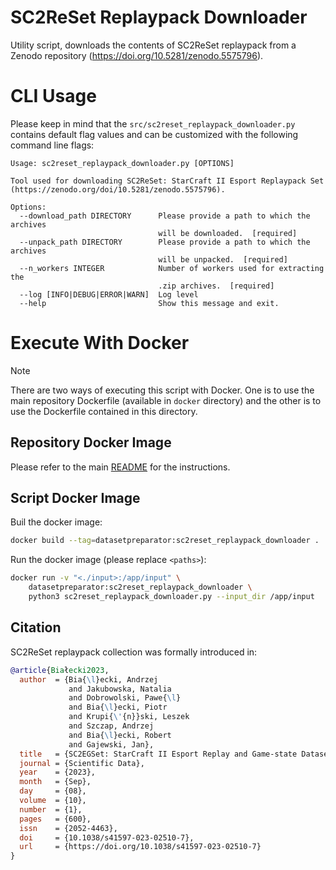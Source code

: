 # SC2ReSet Replaypack Downloader

Utility script, downloads the contents of SC2ReSet replaypack from a Zenodo repository (https://doi.org/10.5281/zenodo.5575796).

# CLI Usage

Please keep in mind that the ```src/sc2reset_replaypack_downloader.py```  contains default flag values and can be customized with the following command line flags:
```
Usage: sc2reset_replaypack_downloader.py [OPTIONS]

Tool used for downloading SC2ReSet: StarCraft II Esport Replaypack Set
(https://zenodo.org/doi/10.5281/zenodo.5575796).

Options:
  --download_path DIRECTORY      Please provide a path to which the archives
                                 will be downloaded.  [required]
  --unpack_path DIRECTORY        Please provide a path to which the archives
                                 will be unpacked.  [required]
  --n_workers INTEGER            Number of workers used for extracting the
                                 .zip archives.  [required]
  --log [INFO|DEBUG|ERROR|WARN]  Log level
  --help                         Show this message and exit.
```

# Execute With Docker

> [!NOTE]
> There are two ways of executing this script with Docker. One is to use the main repository Dockerfile (available in `docker` directory) and the other is to use the Dockerfile contained in this directory.

## Repository Docker Image

Please refer to the main [README](../../README.md) for the instructions.

## Script Docker Image

Buil the docker image:
```bash
docker build --tag=datasetpreparator:sc2reset_replaypack_downloader .
```

Run the docker image (please replace `<paths>`):
```bash
docker run -v "<./input>:/app/input" \
    datasetpreparator:sc2reset_replaypack_downloader \
    python3 sc2reset_replaypack_downloader.py --input_dir /app/input
```


## Citation

SC2ReSet replaypack collection was formally introduced in:

```bibtex
@article{Białecki2023,
  author  = {Bia{\l}ecki, Andrzej
             and Jakubowska, Natalia
             and Dobrowolski, Pawe{\l}
             and Bia{\l}ecki, Piotr
             and Krupi{\'{n}}ski, Leszek
             and Szczap, Andrzej
             and Bia{\l}ecki, Robert
             and Gajewski, Jan},
  title   = {SC2EGSet: StarCraft II Esport Replay and Game-state Dataset},
  journal = {Scientific Data},
  year    = {2023},
  month   = {Sep},
  day     = {08},
  volume  = {10},
  number  = {1},
  pages   = {600},
  issn    = {2052-4463},
  doi     = {10.1038/s41597-023-02510-7},
  url     = {https://doi.org/10.1038/s41597-023-02510-7}
}
```
